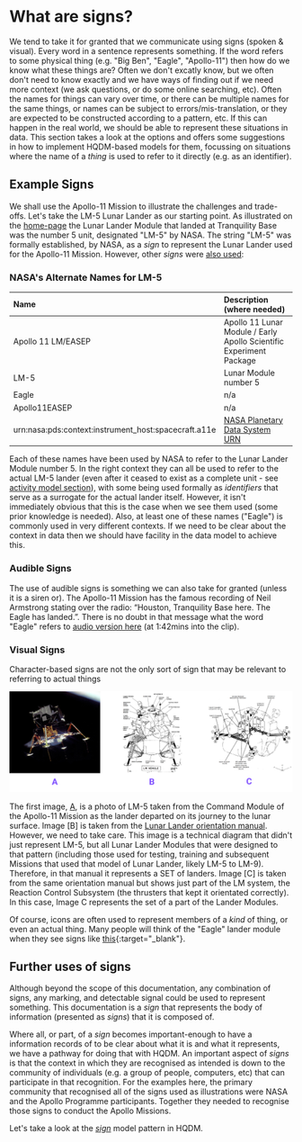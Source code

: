 # What are signs?

We tend to take it for granted that we communicate using signs (spoken & visual).  Every word in a sentence represents something.  If the word refers to some physical thing (e.g. "Big Ben", "Eagle", "Apollo-11") then how do we know what these things are?  Often we don't excatly know, but we often don't need to know exactly and we have ways of finding out if we need more context (we ask questions, or do some online searching, etc).  Often the names for things can vary over time, or there can be multiple names for the same things, or names can be subject to errors/mis-translation, or they are expected to be constructed according to a pattern, etc.  If this can happen in the real world, we should be able to represent these situations in data.  This section takes a look at the options and offers some suggestions in how to implement HQDM-based models for them, focussing on situations where the name of a *thing* is used to refer to it directly (e.g. as an identifier).

## Example Signs

We shall use the Apollo-11 Mission to illustrate the challenges and trade-offs.  Let's take the LM-5 Lunar Lander as our starting point.  As illustrated on the [home-page](../index.md) the Lunar Lander Module that landed at Tranquility Base was the number 5 unit, designated "LM-5" by NASA.  The string "LM-5" was formally established, by NASA, as a *sign* to represent the Lunar Lander used for the Apollo-11 Mission.  However, other *signs* were [also used](https://nssdc.gsfc.nasa.gov/nmc/spacecraft/display.action?id=1969-059C):

### NASA's Alternate Names for LM-5

| Name | Description (where needed) |
| :----------------- | :------------------------------------------------------------------ |
| Apollo 11 LM/EASEP | Apollo 11 Lunar Module / Early Apollo Scientific Experiment Package | 
| LM-5               | Lunar Module number 5                                               |
| Eagle              | n/a                                                                 |
| Apollo11EASEP      | n/a                                                                 |
| urn:nasa:pds:context:instrument_host:spacecraft.a11e | [NASA Planetary Data System URN](https://pds.nasa.gov/datastandards/citing/) |

Each of these names have been used by NASA to refer to the Lunar Lander Module number 5.  In the right context they can all be used to refer to the actual LM-5 lander (even after it ceased to exist as a complete unit - see [activity model section](../activity/activityEagle.md)), with some being used formally as *identifiers* that serve as a surrogate for the actual lander itself.  However, it isn't immediately obvious that this is the case when we see them used (some prior knowledge is needed).  Also, at least one of these names ("Eagle") is commonly used in very different contexts.  If we need to be clear about the context in data then we should have facility in the data model to achieve this.

### Audible Signs

The use of audible signs is something we can also take for granted (unless it is a siren or).  The Apollo-11 Mission has the famous recording of Neil Armstrong stating over the radio: “Houston, Tranquility Base here. The Eagle has landed.”.  There is no doubt in that message what the word "Eagle" refers to [audio version here](https://www.nasa.gov/wp-content/uploads/2018/07/62283main_landing.wav) (at 1:42mins into the clip).

### Visual Signs
Character-based signs are not the only sort of sign that may be relevant to referring to actual things

![Visual signs](../extras/source-images/SignsForLMs-OneAllPart.png)

The first image, [A](https://en.m.wikipedia.org/wiki/File:Apollo_11_Lunar_Module_Eagle_in_landing_configuration_in_lunar_orbit_from_the_Command_and_Service_Module_Columbia.jpg), is a photo of LM-5 taken from the Command Module of the Apollo-11 Mission as the lander departed on its journey to the lunar surface.  Image [B] is taken from the [Lunar Lander orientation manual](https://history.nasa.gov/alsj/LM-intro.pdf).  However, we need to take care.  This image is a technical diagram that didn't just represent LM-5, but all Lunar Lander Modules that were designed to that pattern (including those used for testing, training and subsequent Missions that used that model of Lunar Lander, likely LM-5 to LM-9).  Therefore, in that manual it represents a SET of landers.  Image [C] is taken from the same orientation manual but shows just part of the LM system, the Reaction Control Subsystem (the thrusters that kept it orientated correctly).  In this case, Image C represents the set of a part of the Lander Modules.

Of course, icons are often used to represent members of a *kind* of thing, or even an actual thing.  Many people will think of the "Eagle" lander module when they see signs like [this](https://thenounproject.com/icon/lander-1946615/){:target="_blank"}.

## Further uses of signs
Although beyond the scope of this documentation, any combination of signs, any marking, and detectable signal could be used to represent something.  This documentation is a *sign* that represents the body of information (presented as *signs*) that it is composed of.  

Where all, or part, of a *sign* becomes important-enough to have a information records of to be clear about what it is and what it represents, we have a pathway for doing that with HQDM.  An important aspect of *signs* is that the context in which they are recognised as intended is down to the community of individuals (e.g. a group of people, computers, etc) that can participate in that recognition.  For the examples here, the primary community that recognised all of the signs used as illustrations were NASA and the Apollo Programme participants.  Together they needed to recognise those signs to conduct the Apollo Missions.

Let's take a look at the [*sign*](./signs.md) model pattern in HQDM.




